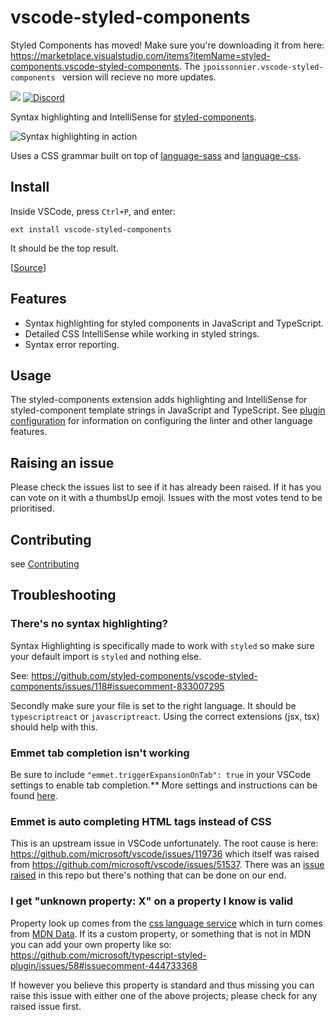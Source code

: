 # vscode-styled-components

Styled Components has moved! Make sure you're downloading it from here:
https://marketplace.visualstudio.com/items?itemName=styled-components.vscode-styled-components. The `jpoissonnier.vscode-styled-components ` version will recieve no more updates.

[![](https://vsmarketplacebadge.apphb.com/version-short/styled-components.vscode-styled-components.svg)](https://marketplace.visualstudio.com/items?itemName=styled-components.vscode-styled-components)
<a href="https://discord.gg/hfGUrbrxaU">![Discord](https://img.shields.io/discord/818449605409767454?logo=discord)</a>

Syntax highlighting and IntelliSense for [styled-components](https://github.com/styled-components/styled-components).

![Syntax highlighting in action](https://github.com/styled-components/vscode-styled-components/raw/HEAD/demo.gif)

Uses a CSS grammar built on top of [language-sass](https://github.com/atom/language-sass) and [language-css](https://github.com/atom/language-css).

## Install

Inside VSCode, press `Ctrl+P`, and enter:

```
ext install vscode-styled-components
```

It should be the top result.

[[Source](https://marketplace.visualstudio.com/items?itemName=jpoissonnier.vscode-styled-components)]

## Features

- Syntax highlighting for styled components in JavaScript and TypeScript.
- Detailed CSS IntelliSense while working in styled strings.
- Syntax error reporting.

## Usage

The styled-components extension adds highlighting and IntelliSense for styled-component template strings in JavaScript and TypeScript. See [plugin configuration](https://github.com/Microsoft/typescript-styled-plugin#configuration) for information on configuring the linter and other language features.

## Raising an issue

Please check the issues list to see if it has already been raised. If it has you can vote on it with a thumbsUp emoji.
Issues with the most votes tend to be prioritised.

## Contributing

see [Contributing](https://github.com/styled-components/vscode-styled-components/blob/HEAD/CONTRIBUTING.md)

## Troubleshooting

### There's no syntax highlighting?

Syntax Highlighting is specifically made to work with `styled` so make sure your default import is `styled` and nothing else.

See: https://github.com/styled-components/vscode-styled-components/issues/118#issuecomment-833007295

Secondly make sure your file is set to the right language. It should be `typescriptreact` or `javascriptreact`. Using the correct extensions (jsx, tsx) should help with this.

### Emmet tab completion isn't working

Be sure to include `"emmet.triggerExpansionOnTab": true` in your VSCode settings to enable tab completion.\*\* More settings and instructions can be found [here](https://code.visualstudio.com/docs/editor/emmet).

### Emmet is auto completing HTML tags instead of CSS

This is an upstream issue in VSCode unfortunately. The root cause is here: https://github.com/microsoft/vscode/issues/119736 which itself was raised from https://github.com/microsoft/vscode/issues/51537. There was an [issue raised](https://github.com/styled-components/vscode-styled-components/issues/191) in this repo but there's nothing that can be done on our end.

### I get "unknown property: X" on a property I know is valid

Property look up comes from the [css language service](https://github.com/microsoft/vscode-css-languageservice) which in turn comes from [MDN Data](https://github.com/mdn/data). If its a custom property, or something that is not in MDN you can add your own property like so: https://github.com/microsoft/typescript-styled-plugin/issues/58#issuecomment-444733368

If however you believe this property is standard and thus missing you can raise this issue with either one of the above projects; please check for any raised issue first.
